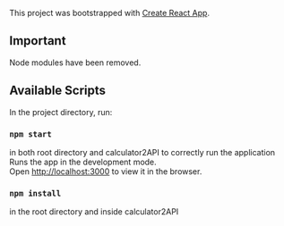 This project was bootstrapped with [Create React App](https://github.com/facebook/create-react-app).

## Important
Node modules have been removed. 

## Available Scripts

In the project directory, run:

### `npm start`
in both root directory and calculator2API to correctly run the application <br>
Runs the app in the development mode.<br>
Open [http://localhost:3000](http://localhost:3000) to view it in the browser.


### `npm install`
in the root directory and inside calculator2API

